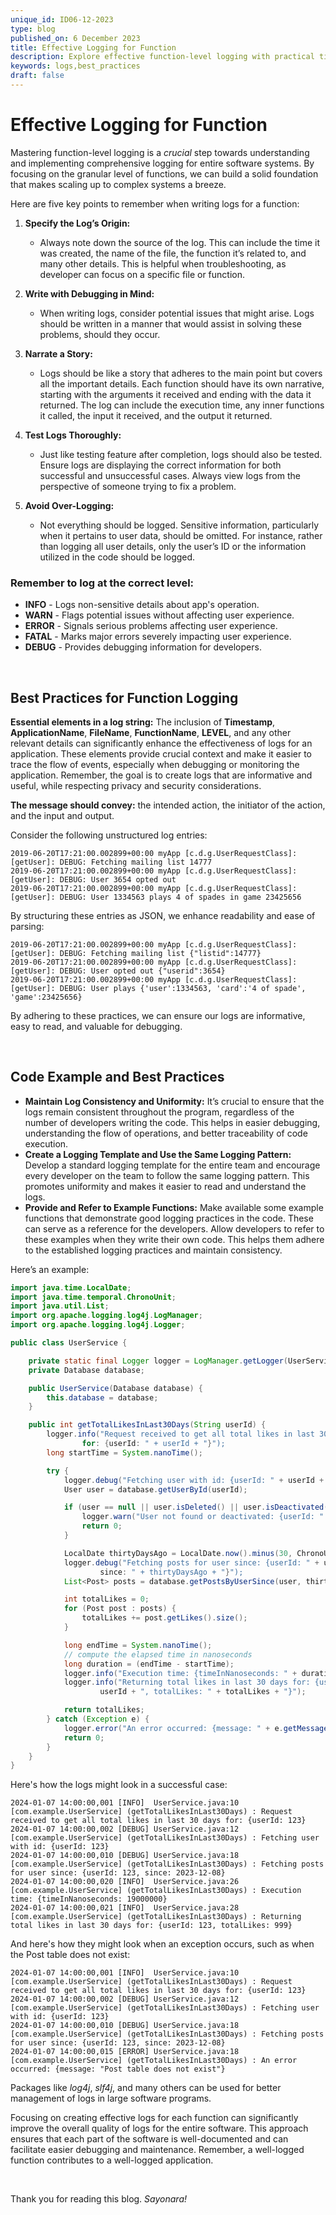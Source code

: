 ```yaml
---
unique_id: ID06-12-2023
type: blog
published_on: 6 December 2023
title: Effective Logging for Function
description: Explore effective function-level logging with practical tips for clear and insightful logs.
keywords: logs,best_practices
draft: false
---
```



# Effective Logging for Function

Mastering function-level logging is a _crucial_ step towards understanding and implementing comprehensive logging for entire software systems. By focusing on the granular level of functions, we can build a solid foundation that makes scaling up to complex systems a breeze.

Here are five key points to remember when writing logs for a function:

1. **Specify the Log’s Origin:**
   - Always note down the source of the log. This can include the time it was created, the name of the file, the function it’s related to, and many other details. This is helpful when troubleshooting, as developer can focus on a specific file or function.

2. **Write with Debugging in Mind:**
   - When writing logs, consider potential issues that might arise. Logs should be written in a manner that would assist in solving these problems, should they occur.

3. **Narrate a Story:**
   - Logs should be like a story that adheres to the main point but covers all the important details. Each function should have its own narrative, starting with the arguments it received and ending with the data it returned. The log can include the execution time, any inner functions it called, the input it received, and the output it returned.

4. **Test Logs Thoroughly:**
   - Just like testing feature after completion, logs should also be tested. Ensure logs are displaying the correct information for both successful and unsuccessful cases. Always view logs from the perspective of someone trying to fix a problem.

5. **Avoid Over-Logging:**
   - Not everything should be logged. Sensitive information, particularly when it pertains to user data, should be omitted. For instance, rather than logging all user details, only the user’s ID or the information utilized in the code should be logged.

### Remember to log at the correct level:

- **INFO** - Logs non-sensitive details about app's operation.
- **WARN** - Flags potential issues without affecting user experience.
- **ERROR** - Signals serious problems affecting user experience.
- **FATAL** - Marks major errors severely impacting user experience.
- **DEBUG** - Provides debugging information for developers.

<br/>

## Best Practices for Function Logging

**Essential elements in a log string:** The inclusion of **Timestamp**, **ApplicationName**, **FileName**, **FunctionName**, **LEVEL**, and any other relevant details can significantly enhance the effectiveness of logs for an application. These elements provide crucial context and make it easier to trace the flow of events, especially when debugging or monitoring the application. Remember, the goal is to create logs that are informative and useful, while respecting privacy and security considerations.

**The message should convey:** the intended action, the initiator of the action, and the input and output.

Consider the following unstructured log entries:

```plaintext
2019-06-20T17:21:00.002899+00:00 myApp [c.d.g.UserRequestClass]: [getUser]: DEBUG: Fetching mailing list 14777
2019-06-20T17:21:00.002899+00:00 myApp [c.d.g.UserRequestClass]: [getUser]: DEBUG: User 3654 opted out
2019-06-20T17:21:00.002899+00:00 myApp [c.d.g.UserRequestClass]: [getUser]: DEBUG: User 1334563 plays 4 of spades in game 23425656
```

By structuring these entries as JSON, we enhance readability and ease of parsing:

```plaintext
2019-06-20T17:21:00.002899+00:00 myApp [c.d.g.UserRequestClass]: [getUser]: DEBUG: Fetching mailing list {"listid":14777}
2019-06-20T17:21:00.002899+00:00 myApp [c.d.g.UserRequestClass]: [getUser]: DEBUG: User opted out {"userid":3654}
2019-06-20T17:21:00.002899+00:00 myApp [c.d.g.UserRequestClass]: [getUser]: DEBUG: User plays {'user':1334563, 'card':'4 of spade', 'game':23425656}
```

By adhering to these practices, we can ensure our logs are informative, easy to read, and valuable for debugging.

<br/>

## Code Example and Best Practices

- **Maintain Log Consistency and Uniformity:** It’s crucial to ensure that the logs remain consistent throughout the program, regardless of the number of developers writing the code. This helps in easier debugging, understanding the flow of operations, and better traceability of code execution.
- **Create a Logging Template and Use the Same Logging Pattern:** Develop a standard logging template for the entire team and encourage every developer on the team to follow the same logging pattern. This promotes uniformity and makes it easier to read and understand the logs.
- **Provide and Refer to Example Functions:** Make available some example functions that demonstrate good logging practices in the code. These can serve as a reference for the developers. Allow developers to refer to these examples when they write their own code. This helps them adhere to the established logging practices and maintain consistency.

Here’s an example:

```java
import java.time.LocalDate;
import java.time.temporal.ChronoUnit;
import java.util.List;
import org.apache.logging.log4j.LogManager;
import org.apache.logging.log4j.Logger;

public class UserService {

    private static final Logger logger = LogManager.getLogger(UserService.class);
    private Database database;

    public UserService(Database database) {
        this.database = database;
    }

    public int getTotalLikesInLast30Days(String userId) {
        logger.info("Request received to get all total likes in last 30 days 
                for: {userId: " + userId + "}");
        long startTime = System.nanoTime();

        try {
            logger.debug("Fetching user with id: {userId: " + userId + "}");
            User user = database.getUserById(userId);

            if (user == null || user.isDeleted() || user.isDeactivated()) {
                logger.warn("User not found or deactivated: {userId: " + userId + "}");
                return 0;
            }

            LocalDate thirtyDaysAgo = LocalDate.now().minus(30, ChronoUnit.DAYS);
            logger.debug("Fetching posts for user since: {userId: " + userId + ", 
                    since: " + thirtyDaysAgo + "}");
            List<Post> posts = database.getPostsByUserSince(user, thirtyDaysAgo);

            int totalLikes = 0;
            for (Post post : posts) {
                totalLikes += post.getLikes().size();
            }

            long endTime = System.nanoTime();
            // compute the elapsed time in nanoseconds
            long duration = (endTime - startTime);  
            logger.info("Execution time: {timeInNanoseconds: " + duration + "}");
            logger.info("Returning total likes in last 30 days for: {userId: " + 
                    userId + ", totalLikes: " + totalLikes + "}");

            return totalLikes;
        } catch (Exception e) {
            logger.error("An error occurred: {message: " + e.getMessage() + "}", e);
            return 0;
        }
    }
}

```

Here's how the logs might look in a successful case:

```plaintext
2024-01-07 14:00:00,001 [INFO]  UserService.java:10 [com.example.UserService] (getTotalLikesInLast30Days) : Request received to get all total likes in last 30 days for: {userId: 123}
2024-01-07 14:00:00,002 [DEBUG] UserService.java:12 [com.example.UserService] (getTotalLikesInLast30Days) : Fetching user with id: {userId: 123}
2024-01-07 14:00:00,010 [DEBUG] UserService.java:18 [com.example.UserService] (getTotalLikesInLast30Days) : Fetching posts for user since: {userId: 123, since: 2023-12-08}
2024-01-07 14:00:00,020 [INFO]  UserService.java:26 [com.example.UserService] (getTotalLikesInLast30Days) : Execution time: {timeInNanoseconds: 19000000}
2024-01-07 14:00:00,021 [INFO]  UserService.java:28 [com.example.UserService] (getTotalLikesInLast30Days) : Returning total likes in last 30 days for: {userId: 123, totalLikes: 999}
```

And here's how they might look when an exception occurs, such as when the Post table does not exist:

```plaintext
2024-01-07 14:00:00,001 [INFO]  UserService.java:10 [com.example.UserService] (getTotalLikesInLast30Days) : Request received to get all total likes in last 30 days for: {userId: 123}
2024-01-07 14:00:00,002 [DEBUG] UserService.java:12 [com.example.UserService] (getTotalLikesInLast30Days) : Fetching user with id: {userId: 123}
2024-01-07 14:00:00,010 [DEBUG] UserService.java:18 [com.example.UserService] (getTotalLikesInLast30Days) : Fetching posts for user since: {userId: 123, since: 2023-12-08}
2024-01-07 14:00:00,015 [ERROR] UserService.java:18 [com.example.UserService] (getTotalLikesInLast30Days) : An error occurred: {message: "Post table does not exist"}
```

Packages like *log4j*, *slf4j*, and many others can be used for better management of logs in large software programs. 

Focusing on creating effective logs for each function can significantly improve the overall quality of logs for the entire software. This approach ensures that each part of the software is well-documented and can facilitate easier debugging and maintenance. Remember, a well-logged function contributes to a well-logged application.

<br/>

Thank you for reading this blog. _Sayonara!_